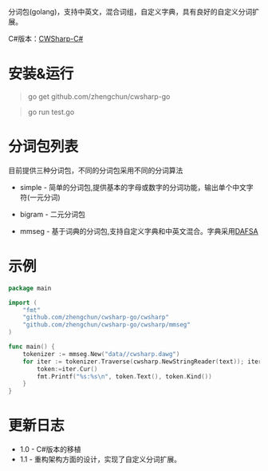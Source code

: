分词包(golang)，支持中英文，混合词组，自定义字典，具有良好的自定义分词扩展。

C#版本：[CWSharp-C#](https://github.com/yamool/CWSharp)

安装&运行
====
> go get github.com/zhengchun/cwsharp-go

> go run test.go

分词包列表
====
目前提供三种分词包，不同的分词包采用不同的分词算法

- simple - 简单的分词包,提供基本的字母或数字的分词功能，输出单个中文字符(一元分词)

- bigram - 二元分词包

- mmseg -  基于词典的分词包,支持自定义字典和中英文混合。字典采用[DAFSA](https://en.wikipedia.org/wiki/Deterministic_acyclic_finite_state_automaton)

示例
====
```go
package main

import (
	"fmt"
	"github.com/zhengchun/cwsharp-go/cwsharp"
	"github.com/zhengchun/cwsharp-go/cwsharp/mmseg"
)

func main() {
	tokenizer := mmseg.New("data//cwsharp.dawg")
	for iter := tokenizer.Traverse(cwsharp.NewStringReader(text)); iter.Next(); {
		token:=iter.Cur()
		fmt.Printf("%s:%s\n", token.Text(), token.Kind())
	}
}
```

更新日志
====
- 1.0 - C#版本的移植
- 1.1 - 重构架构方面的设计，实现了自定义分词扩展。